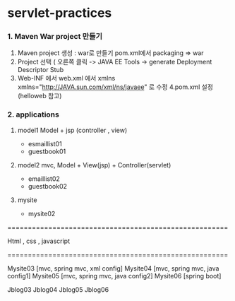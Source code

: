 # servlet-practices

### 1. Maven War project 만들기

1. Maven project 생성 : war로 만들기 pom.xml에서 packaging => war
2. Project 선택 ( 오른쪽 클릭 -> JAVA EE Tools -> generate Deployment Descriptor Stub
3. Web-INF 에서 web.xml 에서 
	xmlns
	xmlns="http://JAVA.sun.com/xml/ns/javaee" 로 수정
4.pom.xml 설정 (helloweb 참고)

### 2. applications
1. model1	Model  + jsp (controller , view)
	-	esmaillist01
	-	guestbook01 

2. model2	mvc, Model + View(jsp) + Controller(servlet)
	-	emaillist02 
	-	guestbook02

3. mysite
	-	mysite02

	

======================================================

Html , css , javascript

======================================================

Mysite03  [mvc, spring mvc, xml config]
Mysite04  [mvc, spring mvc, java config1]
Mysite05  [mvc, spring mvc, java config2]
Mysite06  [spring boot]

Jblog03
Jblog04
Jblog05
Jblog06